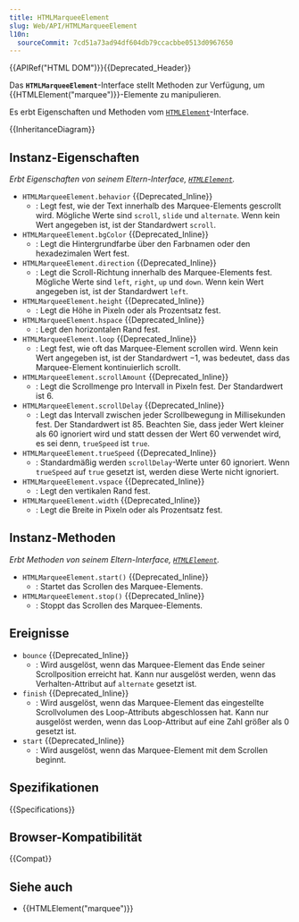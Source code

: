 ```yaml
---
title: HTMLMarqueeElement
slug: Web/API/HTMLMarqueeElement
l10n:
  sourceCommit: 7cd51a73ad94df604db79ccacbbe0513d0967650
---
```


{{APIRef("HTML DOM")}}{{Deprecated_Header}}

Das **`HTMLMarqueeElement`**-Interface stellt Methoden zur Verfügung, um {{HTMLElement("marquee")}}-Elemente zu manipulieren.

Es erbt Eigenschaften und Methoden vom [`HTMLElement`](/de/docs/Web/API/HTMLElement)-Interface.

{{InheritanceDiagram}}

## Instanz-Eigenschaften

_Erbt Eigenschaften von seinem Eltern-Interface, [`HTMLElement`](/de/docs/Web/API/HTMLElement)._

- `HTMLMarqueeElement.behavior` {{Deprecated_Inline}}
  - : Legt fest, wie der Text innerhalb des Marquee-Elements gescrollt wird. Mögliche Werte sind `scroll`, `slide` und `alternate`. Wenn kein Wert angegeben ist, ist der Standardwert `scroll`.
- `HTMLMarqueeElement.bgColor` {{Deprecated_Inline}}
  - : Legt die Hintergrundfarbe über den Farbnamen oder den hexadezimalen Wert fest.
- `HTMLMarqueeElement.direction` {{Deprecated_Inline}}
  - : Legt die Scroll-Richtung innerhalb des Marquee-Elements fest. Mögliche Werte sind `left`, `right`, `up` und `down`. Wenn kein Wert angegeben ist, ist der Standardwert `left`.
- `HTMLMarqueeElement.height` {{Deprecated_Inline}}
  - : Legt die Höhe in Pixeln oder als Prozentsatz fest.
- `HTMLMarqueeElement.hspace` {{Deprecated_Inline}}
  - : Legt den horizontalen Rand fest.
- `HTMLMarqueeElement.loop` {{Deprecated_Inline}}
  - : Legt fest, wie oft das Marquee-Element scrollen wird. Wenn kein Wert angegeben ist, ist der Standardwert −1, was bedeutet, dass das Marquee-Element kontinuierlich scrollt.
- `HTMLMarqueeElement.scrollAmount` {{Deprecated_Inline}}
  - : Legt die Scrollmenge pro Intervall in Pixeln fest. Der Standardwert ist 6.
- `HTMLMarqueeElement.scrollDelay` {{Deprecated_Inline}}
  - : Legt das Intervall zwischen jeder Scrollbewegung in Millisekunden fest. Der Standardwert ist 85. Beachten Sie, dass jeder Wert kleiner als 60 ignoriert wird und statt dessen der Wert 60 verwendet wird, es sei denn, `trueSpeed` ist `true`.
- `HTMLMarqueeElement.trueSpeed` {{Deprecated_Inline}}
  - : Standardmäßig werden `scrollDelay`-Werte unter 60 ignoriert. Wenn `trueSpeed` auf `true` gesetzt ist, werden diese Werte nicht ignoriert.
- `HTMLMarqueeElement.vspace` {{Deprecated_Inline}}
  - : Legt den vertikalen Rand fest.
- `HTMLMarqueeElement.width` {{Deprecated_Inline}}
  - : Legt die Breite in Pixeln oder als Prozentsatz fest.

## Instanz-Methoden

_Erbt Methoden von seinem Eltern-Interface, [`HTMLElement`](/de/docs/Web/API/HTMLElement)._

- `HTMLMarqueeElement.start()` {{Deprecated_Inline}}
  - : Startet das Scrollen des Marquee-Elements.
- `HTMLMarqueeElement.stop()` {{Deprecated_Inline}}
  - : Stoppt das Scrollen des Marquee-Elements.

## Ereignisse

- `bounce` {{Deprecated_Inline}}
  - : Wird ausgelöst, wenn das Marquee-Element das Ende seiner Scrollposition erreicht hat. Kann nur ausgelöst werden, wenn das Verhalten-Attribut auf `alternate` gesetzt ist.
- `finish` {{Deprecated_Inline}}
  - : Wird ausgelöst, wenn das Marquee-Element das eingestellte Scrollvolumen des Loop-Attributs abgeschlossen hat. Kann nur ausgelöst werden, wenn das Loop-Attribut auf eine Zahl größer als 0 gesetzt ist.
- `start` {{Deprecated_Inline}}
  - : Wird ausgelöst, wenn das Marquee-Element mit dem Scrollen beginnt.

## Spezifikationen

{{Specifications}}

## Browser-Kompatibilität

{{Compat}}

## Siehe auch

- {{HTMLElement("marquee")}}
